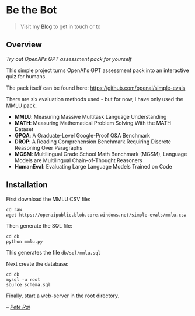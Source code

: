 # Be the Bot

> Visit my [Blog](http://pete.rai.org.uk) to get in touch or to

## Overview

_Try out OpenAI's GPT assessment pack for yourself_

This simple project turns OpenAI's GPT assessment pack into an interactive quiz for humans.

The pack itself can be found here: https://github.com/openai/simple-evals

There are six evaluation methods used - but for now, I have only used the MMLU pack.

* __MMLU__: Measuring Massive Multitask Language Understanding
* __MATH__: Measuring Mathematical Problem Solving With the MATH Dataset
* __GPQA__: A Graduate-Level Google-Proof Q&A Benchmark
* __DROP__: A Reading Comprehension Benchmark Requiring Discrete Reasoning Over Paragraphs
* __MGSM__: Multilingual Grade School Math Benchmark (MGSM), Language Models are Multilingual Chain-of-Thought Reasoners
* __HumanEval__: Evaluating Large Language Models Trained on Code

## Installation

First download the MMLU CSV file:

```
cd raw
wget https://openaipublic.blob.core.windows.net/simple-evals/mmlu.csv
```

Then generate the SQL file:

```
cd db
python mmlu.py
```

This generates the file `db/sql/mmlu.sql`

Next create the database:

```
cd db
mysql -u root
source schema.sql
```

Finally, start a web-server in the root directory.

_– [Pete Rai](http://pete.rai.org.uk)_
